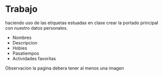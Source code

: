 # Trabajo
 haciendo uso de las etiquetas estuadas en clase
 crear la portado principal con nuestro datos personales.
 - Nombres
 - Descripcion
 - Hobies
 - Pasatiempos
 - Actividades favoritas

Observacion la pagina debera tener al menos una imagen
